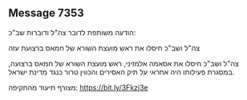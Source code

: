## Message 7353

הודעה משותפת לדובר צה"ל ודוברות שב"כ:

צה"ל ושב"כ חיסלו את ראש מועצת השורא של חמאס ברצועת עזה

צה"ל ושב"כ חיסלו את אסאמה אלמזיני, ראש מועצת השורא של חמאס ברצועה, במסגרת פעילותו היה אחראי על תיק האסירים והכווין טרור כנגד מדינת ישראל.

מצורף תיעוד מהתקיפה: https://bit.ly/3Fkzj3e

